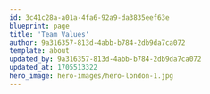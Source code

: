 ```yaml
---
id: 3c41c28a-a01a-4fa6-92a9-da3835eef63e
blueprint: page
title: 'Team Values'
author: 9a316357-813d-4abb-b784-2db9da7ca072
template: about
updated_by: 9a316357-813d-4abb-b784-2db9da7ca072
updated_at: 1705513322
hero_image: hero-images/hero-london-1.jpg
---
```

